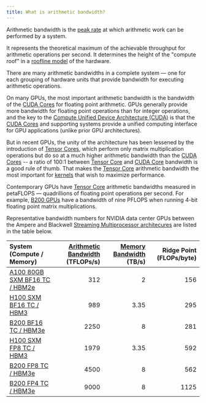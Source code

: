 ```yaml
---
title: What is arithmetic bandwidth?
---
```


Arithmetic bandwidth is the [peak rate](https://www.notion.so/GPU-Performance-Glossary-2251e7f1694980bd93e4f67a75c6e489?pvs=21) at which arithmetic work can be performed by a system.

It represents the theoretical maximum of the achievable throughput for arithmetic operations per second. It determines the height of the "compute roof" in a [roofline model](https://www.notion.so/GPU-Performance-Glossary-2251e7f1694980bd93e4f67a75c6e489?pvs=21) of the hardware.

There are many arithmetic bandwidths in a complete system — one for each grouping of hardware units that provide bandwidth for executing arithmetic operations.

On many GPUs, the most important arithmetic bandwidth is the bandwidth of the [CUDA Cores](https://modal.com/gpu-glossary/device-hardware/cuda-core) for floating point arithmetic. GPUs generally provide more bandwidth for floating point operations than for integer operations, and the key to the [Compute Unified Device Architecture (CUDA)](https://modal.com/gpu-glossary/device-hardware/cuda-device-architecture) is that the [CUDA Cores](https://modal.com/gpu-glossary/device-hardware/cuda-core) and supporting systems provide a unified computing interface for GPU applications (unlike prior GPU architectures).

But in recent GPUs, the unity of the architecture has been lessened by the introduction of [Tensor Cores](https://modal.com/gpu-glossary/device-hardware/tensor-core), which perform only matrix multiplication operations but do so at a much higher arithmetic bandwidth than the [CUDA Cores](https://modal.com/gpu-glossary/device-hardware/cuda-core) --
a ratio of 100:1 between [Tensor Core](/gpu-glossary/device-hardware/tensor-core) and [CUDA Core](/gpu-glossary/device-hardware/cuda-core) bandwidth is a good rule of thumb.
That makes the [Tensor Core](https://modal.com/gpu-glossary/device-hardware/tensor-core) arithmetic bandwidth the most important for [kernels](https://modal.com/gpu-glossary/device-software/kernel) that wish to maximize performance.

Contemporary GPUs have [Tensor Core](/gpu-glossary/device-hardware/tensor-core) arithmetic bandwidths measured in petaFLOPS — quadrillions of floating point operations per second. For example, [B200 GPUs](https://modal.com/blog/introducing-b200-h200) have a bandwidth of nine PFLOPS when running 4-bit floating point matrix multiplications.

Representative bandwidth numbers for NVIDIA data center GPUs between the Ampere and Blackwell
[Streaming Multiprocessor architecures](/gpu-glossary/device-hardware/streaming-multiprocessor-architecture)
are listed in the table below.

| **System (Compute / Memory)** | **[Arithmetic Bandwidth](https://www.notion.so/GPU-Performance-Glossary-2251e7f1694980bd93e4f67a75c6e489?pvs=21) (TFLOPs/s)** | **[Memory Bandwidth](https://www.notion.so/GPU-Performance-Glossary-2251e7f1694980bd93e4f67a75c6e489?pvs=21) (TB/s)** | **Ridge Point (FLOPs/byte)** |
| :-- | --: | --: | --: |
| [A100 80GB SXM BF16 TC / HBM2e](https://www.nvidia.com/content/dam/en-zz/Solutions/Data-Center/a100/pdf/nvidia-a100-datasheet-us-nvidia-1758950-r4-web.pdf) | 312 | 2 | 156 |
| [H100 SXM BF16 TC / HBM3](https://resources.nvidia.com/en-us-gpu-resources/h100-datasheet-24306) | 989 | 3.35 | 295 |
| [B200 BF16 TC / HBM3e](https://resources.nvidia.com/en-us-dgx-systems/dgx-b200-datasheet) | 2250 | 8 | 281 |
| [H100 SXM FP8 TC / HBM3](https://resources.nvidia.com/en-us-gpu-resources/h100-datasheet-24306) | 1979 | 3.35 | 592 |
| [B200 FP8 TC / HBM3e](https://resources.nvidia.com/en-us-dgx-systems/dgx-b200-datasheet) | 4500 | 8 | 562 |
| [B200 FP4 TC / HBM3e](https://resources.nvidia.com/en-us-dgx-systems/dgx-b200-datasheet) | 9000 | 8 | 1125 |
